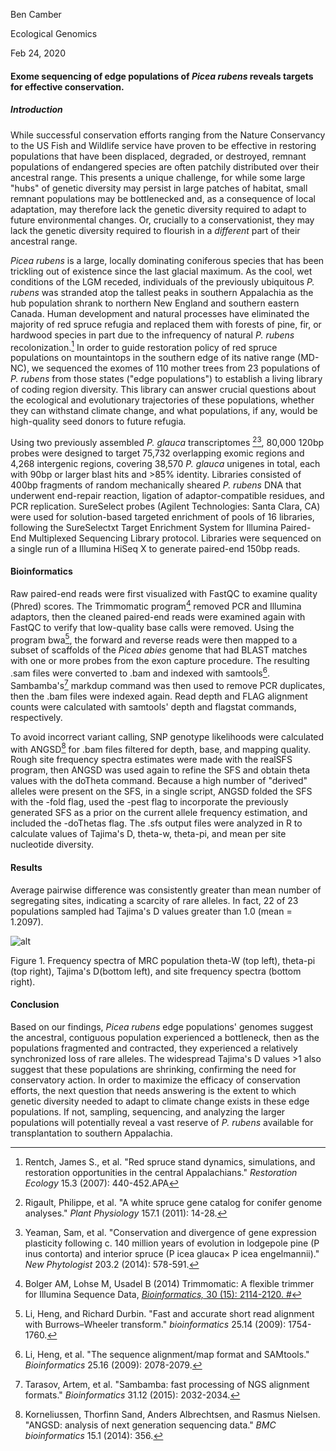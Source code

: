 Ben Camber

Ecological Genomics

Feb 24, 2020

#### Exome sequencing of edge populations of *Picea rubens* reveals targets for effective conservation. 

##### Introduction

While successful conservation efforts ranging from the Nature Conservancy to the US Fish and Wildlife service have proven to be effective in restoring populations that have been displaced, degraded, or destroyed, remnant populations of endangered species are often patchily distributed over their ancestral range. This presents a unique challenge, for while some large "hubs" of genetic diversity may persist in large patches of habitat, small remnant populations may be bottlenecked and, as a consequence of local adaptation, may therefore lack the genetic diversity required to adapt to future environmental changes. Or, crucially to a conservationist, they may lack the genetic diversity required to flourish in a *different* part of their ancestral range. 

*Picea rubens* is a large, locally dominating coniferous species that has been trickling out of existence since the last glacial maximum. As the cool, wet conditions of the LGM receded, individuals of the previously ubiquitous *P. rubens* was stranded atop the tallest peaks in southern Appalachia as the hub population shrank to northern New England and southern eastern Canada. Human development and natural processes have eliminated the majority of red spruce refugia and replaced them with forests of pine, fir, or hardwood species in part due to the infrequency of natural *P. rubens* recolonization.[^1] In order to guide restoration  policy of red spruce populations on mountaintops in the southern edge of its native range (MD-NC), we sequenced the exomes of 110 mother trees from 23 populations of *P. rubens* from those states ("edge populations") to establish a living library of coding region diversity. This library can answer crucial questions about the ecological and evolutionary trajectories of these populations, whether they can withstand climate change, and what populations, if any, would be high-quality seed donors to future refugia. 

Using two previously assembled *P. glauca* transcriptomes [^2][^3], 80,000 120bp probes were designed to target 75,732 overlapping exomic regions and 4,268 intergenic regions, covering 38,570 *P. glauca* unigenes in total, each with 90bp or larger blast hits and >85% identity. Libraries consisted of 400bp fragments of random mechanically sheared *P. rubens* DNA that underwent end-repair reaction, ligation of adaptor-compatible residues, and PCR replication. SureSelect probes (Agilent Technologies: Santa Clara, CA) were used for solution-based targeted enrichment of pools of 16 libraries, following the SureSelectxt Target Enrichment System for Illumina Paired-End Multiplexed Sequencing Library protocol. Libraries were sequenced on a single run of a Illumina HiSeq X to generate paired-end 150bp reads. 

#### Bioinformatics

Raw paired-end reads were first visualized with FastQC to examine quality (Phred) scores. The Trimmomatic program[^4] removed PCR and Illumina adaptors, then the cleaned paired-end reads were examined again with FastQC to verify that low-quality base calls were removed. Using the program bwa[^5], the forward and reverse reads were then mapped to a subset of scaffolds of the *Picea abies* genome that had BLAST matches with one or more probes from the exon capture procedure. The resulting .sam files were converted to .bam and indexed with samtools[^6]. Sambamba's[^7] markdup command was then used to remove PCR duplicates, then the .bam files were indexed again. Read depth and FLAG alignment counts were calculated with samtools' depth and flagstat commands, respectively. 

To avoid incorrect variant calling, SNP genotype likelihoods were calculated with ANGSD[^8] for .bam files filtered for depth, base, and mapping quality. Rough site frequency spectra estimates were made with the realSFS program, then ANGSD was used again to refine the SFS and obtain theta values with the doTheta command. Because a high number of "derived" alleles were present on the SFS, in a single script, ANGSD folded the SFS with the -fold flag, used the -pest flag to incorporate the previously generated SFS as a prior on the current allele frequency estimation, and included the -doThetas flag. The .sfs output files were analyzed in R to calculate values of Tajima's D, theta-w, theta-pi, and mean per site nucleotide diversity. 

#### Results

Average pairwise difference was consistently greater than mean number of segregating sites, indicating a scarcity of rare alleles. In fact, 22 of 23 populations sampled had Tajima's D values greater than 1.0 (mean = 1.2097). 



![alt](C:\Users\PC\Desktop\Projects\ecological-genomics\myresults\RS_results.PNG)

Figure 1. Frequency spectra of MRC population theta-W (top left), theta-pi (top right), Tajima's D(bottom left), and site frequency spectra (bottom right).

#### Conclusion

Based on our findings, *Picea rubens* edge populations' genomes suggest the ancestral, contiguous population experienced a bottleneck, then as the populations fragmented and contracted, they experienced a relatively synchronized loss of rare alleles. The widespread Tajima's D values >1 also suggest that these populations are shrinking, confirming the need for conservatory action. In order to maximize the efficacy of conservation efforts, the next question that needs answering is the extent to which genetic diversity needed to adapt to climate change exists in these edge populations. If not, sampling, sequencing, and analyzing the larger populations will potentially reveal a vast reserve of *P. rubens* available for transplantation to southern Appalachia. 



[^1]:Rentch, James S., et al. "Red spruce stand dynamics, simulations, and restoration opportunities in the central Appalachians." *Restoration Ecology* 15.3 (2007): 440-452.APA

[^2]:Rigault, Philippe, et al. "A white spruce gene catalog for conifer genome analyses." *Plant Physiology* 157.1 (2011): 14-28.
[^3]: Yeaman, Sam, et al. "Conservation and divergence of gene expression plasticity following c. 140 million years of evolution in lodgepole pine (P inus contorta) and interior spruce (P icea glauca× P icea engelmannii)." *New Phytologist* 203.2 (2014): 578-591.
[^4]: Bolger AM, Lohse M, Usadel B (2014) Trimmomatic: A flexible trimmer for Illumina Sequence Data, [*Bioinformatics,* 30 (15): 2114-2120. #](http://bioinformatics.oxfordjournals.org/content/early/2014/04/01/bioinformatics.btu170.short?rss=1)
[^5]: Li, Heng, and Richard Durbin. "Fast and accurate short read alignment with Burrows–Wheeler transform." *bioinformatics* 25.14 (2009): 1754-1760.
[^6]:Li, Heng, et al. "The sequence alignment/map format and SAMtools." *Bioinformatics* 25.16 (2009): 2078-2079.
[^7]: Tarasov, Artem, et al. "Sambamba: fast processing of NGS alignment formats." *Bioinformatics* 31.12 (2015): 2032-2034.
[^8]: Korneliussen, Thorfinn Sand, Anders Albrechtsen, and Rasmus Nielsen. "ANGSD: analysis of next generation sequencing data." *BMC bioinformatics* 15.1 (2014): 356.


